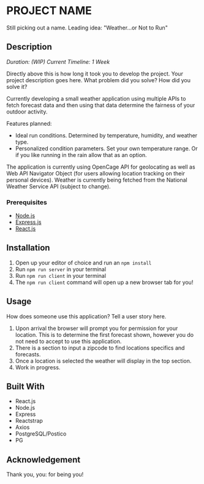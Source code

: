# PROJECT NAME

Still picking out a name. Leading idea: "Weather...or Not to Run"

## Description

_Duration: (WIP) Current Timeline: 1 Week_

Directly above this is how long it took you to develop the project. Your project description goes here. What problem did you solve? How did you solve it?

Currently developing a small weather application using multiple APIs to fetch forecast data and then using that data determine the fairness of your outdoor activity.

Features planned:

- Ideal run conditions. Determined by temperature, humidity, and weather type.
- Personalized condition parameters. Set your own temperature range. Or if you like running in the rain allow that as an option.

The application is currently using OpenCage API for geolocating as well as Web API Navigator Object (for users allowing location tracking on their personal devices). Weather is currently being fetched from the National Weather Service API (subject to change).

<!--
## Screen Shot

Include one or two screen shots of your project here (optional). Remove if unused. -->

### Prerequisites

- [Node.js](https://nodejs.org/en/)
- [Express.js](https://expressjs.com/)
- [React.js](https://reactjs.org/)

## Installation

<!-- How do you get your application up and running? This is a step by step list for how another developer could get this project up and running. The good target audience in terms of knowledge, would be a fellow Primer from another cohort being able to spin up this project. Note that you do not need a paragraph here to intro Installation. It should be step-by-step.

If your application has secret keys (for example -- Twilio), make sure you tell them how to set that up, both in getting the key and then what to call it in the `.env` file. -->

<!-- 1. Create a database named `your database name`,
2. The queries in the `tables.sql` file are set up to create all the necessary tables and populate the needed data to allow the application to run correctly. The project is built on [Postgres](https://www.postgresql.org/download/), so you will need to make sure to have that installed. We recommend using Postico to run those queries as that was used to create the queries,  -->

1. Open up your editor of choice and run an `npm install`
2. Run `npm run server` in your terminal
3. Run `npm run client` in your terminal
4. The `npm run client` command will open up a new browser tab for you!

## Usage

How does someone use this application? Tell a user story here.

1. Upon arrival the browser will prompt you for permission for your location. This is to determine the first forecast shown, however you do not need to accept to use this application.
2. There is a section to input a zipcode to find locations specifics and forecasts.
3. Once a location is selected the weather will display in the top section.
4. Work in progress.

## Built With

- React.js
- Node.js
- Express
- Reactstrap
- Axios
- PostgreSQL/Postico
- PG

## Acknowledgement

Thank you, you: for being you!

